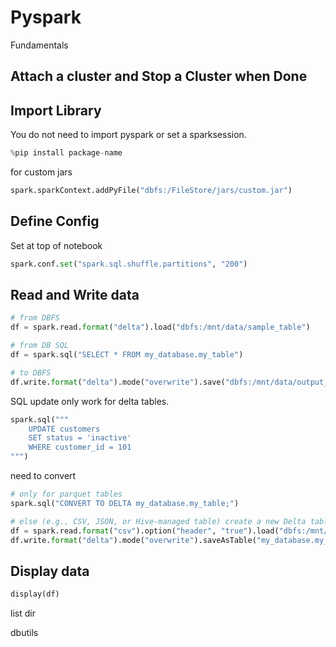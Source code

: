 # Pyspark

Fundamentals

## Attach a cluster and Stop a Cluster when Done

## Import Library

You do not need to import pyspark or set a sparksession.

```py
%pip install package-name
```

for custom jars

```py
spark.sparkContext.addPyFile("dbfs:/FileStore/jars/custom.jar")
```

## Define Config

Set at top of notebook

```py
spark.conf.set("spark.sql.shuffle.partitions", "200")
```

## Read and Write data

```py
# from DBFS
df = spark.read.format("delta").load("dbfs:/mnt/data/sample_table")

# from DB SQL
df = spark.sql("SELECT * FROM my_database.my_table")

# to DBFS
df.write.format("delta").mode("overwrite").save("dbfs:/mnt/data/output_table")
```

SQL update only work for delta tables.

```py
spark.sql("""
    UPDATE customers
    SET status = 'inactive'
    WHERE customer_id = 101
""")
```

need to convert

```py
# only for parquet tables
spark.sql("CONVERT TO DELTA my_database.my_table;")

# else (e.g., CSV, JSON, or Hive-managed table) create a new Delta table and migrate your data:
df = spark.read.format("csv").option("header", "true").load("dbfs:/mnt/data/my_table")
df.write.format("delta").mode("overwrite").saveAsTable("my_database.my_table")
```

## Display data

```py
display(df)
```

list dir

dbutils

